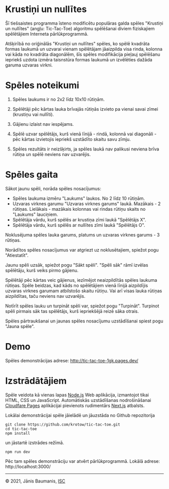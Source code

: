 # Krustiņi un nullītes

Šī tiešsaistes programma īsteno modificētu populāras galda spēles "Krustiņi
un nullītes" (angļu: Tic-Tac-Toe) algoritmu spēlēšanai diviem fiziskajiem
spēlētājiem Interneta pārlūkprogrammā.

Atšķirībā no oriģinālās "Krustiņi un nullītes" spēles, ko spēlē kvadrāta
formas laukumā un uzvarai vienam spēlētājam jāaizpilda visa rinda, kolonna
vai kāda no kvadrāta diagonālēm, šīs spēles modifikācija pieļauj spēlēšanu
iepriekš uzdota izmēra taisnstūra formas laukumā un izvēlēties dažāda garuma
uzvaras virkni.

# Spēles noteikumi

1.  Spēles laukums ir no 2x2 līdz 10x10 rūtiņām.

2.  Spēlētāji pēc kārtas lauka brīvajās rūtiņās izvieto pa vienai savai zīmei
    (krustiņu vai nullīti).

3.  Gājienu izlaist nav iespējams.

4.  Spēlē uzvar spēlētājs, kurš vienā līnijā - rindā, kolonnā vai diagonāli -
    pēc kārtas izvietojis iepriekš uzstādīto skaitu savu zīmju.

5.  Spēles rezultāts ir neizšķirts, ja spēles laukā nav palikusi neviena
    brīva rūtiņa un spēlē neviens nav uzvarējis.

# Spēles gaita

Sākot jaunu spēli, norāda spēles nosacījumus:

*   Spēles laukuma izmēru "Laukums" laukos. No 2 līdz 10 rūtiņām.
*   Uzvaras virknes garumu "Uzvaras virknes garums" laukā. Mazākais - 2
    rūtiņas. Lielākais - mazākais kolonnas vai rindas rūtiņu skaits no
    "Laukums" lauciņiem.
*   Spēlētāja vārdu, kurš spēlēs ar krustiņa zīmi laukā "Spēlētājs X".
*   Spēlētāja vārdu, kurš spēlēs ar nullītes zīmi laukā "Spēlētājs O".

Noklusējuma spēles lauka garums, platums un uzvaras virknes garums - 
3 rūtiņas.

Norādītos spēles nosacījumus var atgriezt uz noklusētajiem, spiežot pogu 
"Atiestatīt".

Jaunu spēli uzsāk, spiežot pogu "Sākt spēli". "Spēli sāk" rāmī izvēlas 
spēlētāju, kurš veiks pirmo gājienu.

Spēlētāji pēc kārtas veic gājienus, iezīmējot neaizpildītās spēles laukuma 
rūtiņas. Spēle beidzas, kad kāds no spēlētājiem vienā līnijā aizpildījis 
uzvaras virknes garumam atbilstošo skaitu rūtiņu. Vai arī visas lauka 
rūtiņas aizpildītas, taču neviens nav uzvarējis.

Notīrīt spēles lauku un turpināt spēli var, spiežot pogu "Turpināt". Turpinot 
spēli pirmais sāk tas spēlētājs, kurš iepriekšējā reizē sāka otrais.

Spēles pārtraukšanai un jaunas spēles nosacījumu uzstādīšanai spiest pogu 
"Jauna spēle".

# Demo

Spēles demonstrācijas adrese: http://tic-tac-toe-1gk.pages.dev/

# Izstrādātājiem

Spēle veidota kā vienas lapas [Node.js](https://nodejs.org/en/) Web aplikācija,
izmantojot tikai HTML, CSS un JavaScript. Automātiskās uzstādīšanas nodrošināšanai
[Cloudfare Pages](https://pages.cloudflare.com/) aplikācijai pievienots rudimentārs
[Next.js](https://nextjs.org/) atbalsts.

Lokālai demonstrācijai spēle jāielādē un jāuzstāda no Github repozitorija

```
git clone https://github.com/krotow/tic-tac-toe.git
cd tic-tac-toe
npm install
```

un jāstartē izstrādes režīmā.

```
npm run dev
```

Pēc tam spēles demonstrāciju var atvērt pārlūkprogrammā. Lokālā adrese: http://localhost:3000/

---
&copy; 2021, Jānis Baumanis, [ISC](https://choosealicense.com/licenses/isc/)
